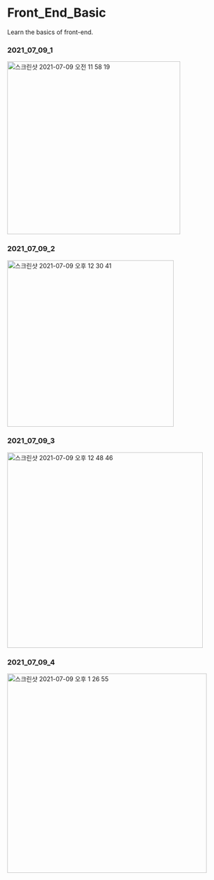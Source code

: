 # Front_End_Basic
Learn the basics of front-end.

### 2021_07_09_1

<img width="398" alt="스크린샷 2021-07-09 오전 11 58 19" src="https://user-images.githubusercontent.com/73208493/125023509-e3848980-e033-11eb-9ab1-8f1f7ffec270.png">

### 2021_07_09_2

<img width="383" alt="스크린샷 2021-07-09 오후 12 30 41" src="https://user-images.githubusercontent.com/73208493/125023838-83421780-e034-11eb-902e-005f5c9f3e6d.png">

### 2021_07_09_3

<img width="450" alt="스크린샷 2021-07-09 오후 12 48 46" src="https://user-images.githubusercontent.com/73208493/125023847-8a692580-e034-11eb-9e4e-84bf1e9dd419.png">

### 2021_07_09_4

<img width="459" alt="스크린샷 2021-07-09 오후 1 26 55" src="https://user-images.githubusercontent.com/73208493/125023865-91903380-e034-11eb-8a36-a606ed8b663f.png">
